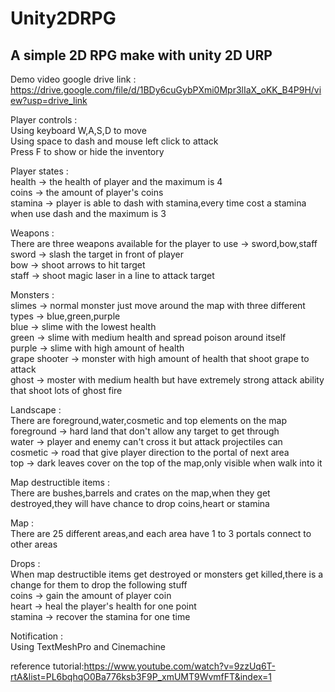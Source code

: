 # Unity2DRPG
A simple 2D RPG make with unity 2D URP  
------------------------------------------------  
Demo video google drive link : <https://drive.google.com/file/d/1BDy6cuGybPXmi0Mpr3lIaX_oKK_B4P9H/view?usp=drive_link>  
  
Player controls :  
Using keyboard W,A,S,D to move  
Using space to dash and mouse left click to attack  
Press F to show or hide the inventory  
  
Player states :  
health -> the health of player and the maximum is 4  
coins -> the amount of player's coins  
stamina -> player is able to dash with stamina,every time cost a stamina when use dash and the maximum is 3  
  
Weapons :  
There are three weapons available for the player to use -> sword,bow,staff  
sword -> slash the target in front of player  
bow -> shoot arrows to hit target  
staff -> shoot magic laser in a line to attack target  
  
Monsters :  
slimes -> normal monster just move around the map with three different types -> blue,green,purple  
blue -> slime with the lowest health  
green -> slime with medium health and spread poison around itself  
purple -> slime with high amount of health  
grape shooter -> monster with high amount of health that shoot grape to attack  
ghost -> moster with medium health but have extremely strong attack ability that shoot lots of ghost fire  
  
Landscape :  
There are foreground,water,cosmetic and top elements on the map  
foreground -> hard land that don't allow any target to get through  
water -> player and enemy can't cross it but attack projectiles can  
cosmetic -> road that give player direction to the portal of next area  
top -> dark leaves cover on the top of the map,only visible when walk into it  
  
Map destructible items :  
There are bushes,barrels and crates on the map,when they get destroyed,they will have chance to drop coins,heart or stamina  
  
Map :  
There are 25 different areas,and each area have 1 to 3 portals connect to other areas  
  
Drops :  
When map destructible items get destroyed or monsters get killed,there is a change for them to drop the following stuff  
coins -> gain the amount of player coin  
heart -> heal the player's health for one point  
stamina -> recover the stamina for one time  
  
Notification :  
Using TextMeshPro and Cinemachine  
  
reference tutorial:<https://www.youtube.com/watch?v=9zzUq6T-rtA&list=PL6bqhqO0Ba776ksb3F9P_xmUMT9WvmfFT&index=1>

